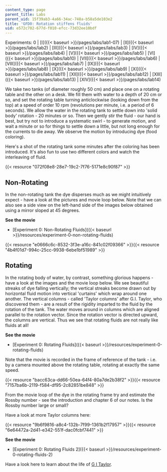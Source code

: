 ```yaml
---
content_type: page
parent_title: Labs
parent_uid: 15f39ab3-4a66-34ac-748a-b58a5de103e2
title: 'GFD0: Rotation stiffens fluids'
uid: e572c702-677d-f010-efcc-73d32ee10bdf
---
```


Experiments: 0 | [I]({{< baseurl >}}/pages/labs/lab1-07) | [II]({{< baseurl >}}/pages/labs/lab2) | [III]({{< baseurl >}}/pages/labs/lab3) | [IV]({{< baseurl >}}/pages/labs/lab4) | [V]({{< baseurl >}}/pages/labs/lab5) | [VI]({{< baseurl >}}/pages/labs/lab10) | [VII]({{< baseurl >}}/pages/labs/lab6) | [VIII]({{< baseurl >}}/pages/labs/lab7) | [IX]({{< baseurl >}}/pages/labs/lab8) | [X]({{< baseurl >}}/pages/labs/lab9) | [XI]({{< baseurl >}}/pages/labs/lab11) | [XII]({{< baseurl >}}/pages/labs/lab12) | [XIII]({{< baseurl >}}/pages/labs/lab13) | [XIV]({{< baseurl >}}/pages/labs/lab14)

We take two tanks (of diameter roughly 50 cm) and place one on a rotating table and the other on a desk. We fill them with water to a depth of 20 cm or so, and set the rotating table turning anticlockwise (looking down from the top) at a speed of order 10 rpm (revolutions per minute, i.e. a period of 6 seconds). We allow the water in the rotating tank to settle down into 'solid body' rotation - 20 minutes or so. Then we gently stir the fluid - our hand is best, but try not to introduce a systematic swirl - to generate motion, and wait a minute or so for things to settle down a little, but not long enough for the currents to die away. We observe the motion by introducing dye (food coloring).

Here's a shot of the rotating tank some minutes after the coloring has been introduced. It's also fun to use two different colors and watch the interleaving of fluid.

{{< resource "072f08e8-28e7-19c2-7f76-5171e8c90f87" >}}

Non-Rotating
------------

In the non-rotating tank the dye disperses much as we might intuitively expect - have a look at the pictures and movie loop below. Note that we can also see a side view on the left-hand side of the images below obtained using a mirror sloped at 45 degrees.

**See the movie**

*   [Experiment 0: Non-Rotating Fluids]({{< baseurl >}}/resources/experiment-0-non-rotating-fluids)

{{< resource "e0666c6c-8532-3f3e-a16c-841c02f09366" >}}{{< resource "4b4f01d7-994c-25cc-9938-6ebe1bf51989" >}}

Rotating
--------

In the rotating body of water, by contrast, something glorious happens - have a look at the images and the movie loop below. We see beautiful streaks of dye falling vertically; the vertical streaks become drawn out by horizontal fluid motion into vertical 'curtains' which wrap around one another. The vertical columns - called 'Taylor columns' after G.I. Taylor, who discovered them - are a result of the rigidity imparted to the fluid by the rotation of the tank. The water moves around in columns which are aligned parallel to the rotation vector. Since the rotation vector is directed upward, the columns are vertical. Thus we see that rotating fluids are not really like fluids at all!

**See the movie**

*   [Experiment 0: Rotating Fluids]({{< baseurl >}}/resources/experiment-0-rotating-fluids)

Note that the movie is recorded in the frame of reference of the tank - i.e. by a camera mounted above the rotating table, rotating at exactly the same speed.

{{< resource "bacc63ca-dd66-50ea-64f4-80a7de2b38f2" >}}{{< resource "7157ba6b-2119-f584-df95-2c82851be848" >}}

From the movie loop of the dye in the rotating frame try and estimate the Rossby number - see the introduction and chapter 6 of our notes. Is the Rossby number large or small?

Have a look at more Taylor columns here:

{{< resource "9b6f9816-a8c4-132b-7f99-1361b2f17957" >}}{{< resource "6e64472a-2d41-e342-551f-dac0fcbf7441" >}}

**See the movie**

*   [Experiment 0: Rotating Fluids 2]({{< baseurl >}}/resources/experiment-0-rotating-fluids-2)

Have a look here to learn about the life of [G I Taylor](http://www-groups.dcs.st-andrews.ac.uk/~history/Mathematicians/Taylor_Geoffrey.html).